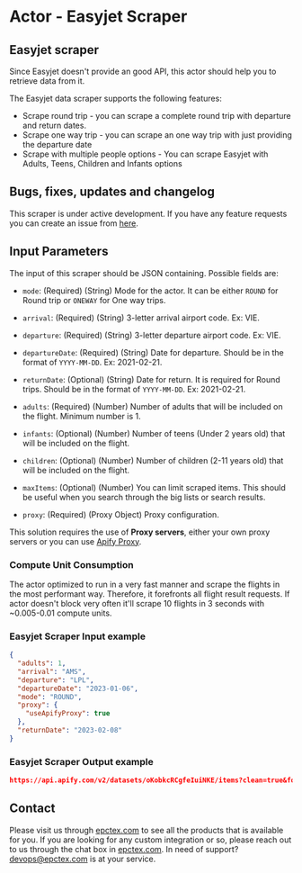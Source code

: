 # Actor - Easyjet Scraper

## Easyjet scraper

Since Easyjet doesn't provide an good API, this actor should help you to retrieve data from it.

The Easyjet data scraper supports the following features:

-   Scrape round trip - you can scrape a complete round trip with departure and return dates.
-   Scrape one way trip - you can scrape an one way trip with just providing the departure date
-   Scrape with multiple people options - You can scrape Easyjet with Adults, Teens, Children and Infants options

## Bugs, fixes, updates and changelog

This scraper is under active development. If you have any feature requests you can create an issue from [here](https://github.com/epctex/easyjet-scraper/issues).

## Input Parameters

The input of this scraper should be JSON containing. Possible fields are:

- `mode`: (Required) (String) Mode for the actor. It can be either `ROUND` for Round trip or `ONEWAY` for One way trips.

- `arrival`: (Required) (String) 3-letter arrival airport code. Ex: VIE.

- `departure`: (Required) (String) 3-letter departure airport code. Ex: VIE.

- `departureDate`: (Required) (String) Date for departure. Should be in the format of `YYYY-MM-DD`. Ex: 2021-02-21.

- `returnDate`: (Optional) (String) Date for return. It is required for Round trips. Should be in the format of `YYYY-MM-DD`. Ex: 2021-02-21.

- `adults`: (Required) (Number) Number of adults that will be included on the flight. Minimum number is 1.

- `infants`: (Optional) (Number) Number of teens (Under 2 years old) that will be included on the flight.

- `children`: (Optional) (Number) Number of children (2-11 years old) that will be included on the flight.

- `maxItems`: (Optional) (Number) You can limit scraped items. This should be useful when you search through the big lists or search results.

- `proxy`: (Required) (Proxy Object) Proxy configuration.

This solution requires the use of **Proxy servers**, either your own proxy servers or you can use <a href="https://www.apify.com/docs/proxy">Apify Proxy</a>.

### Compute Unit Consumption

The actor optimized to run in a very fast manner and scrape the flights in the most performant way. Therefore, it forefronts all flight result requests. If actor doesn't block very often it'll scrape 10 flights in 3 seconds with ~0.005-0.01 compute units.

### Easyjet Scraper Input example

```json
{
  "adults": 1,
  "arrival": "AMS",
  "departure": "LPL",
  "departureDate": "2023-01-06",
  "mode": "ROUND",
  "proxy": {
    "useApifyProxy": true
  },
  "returnDate": "2023-02-08"
}
```

### Easyjet Scraper Output example

```json
https://api.apify.com/v2/datasets/oKobkcRCgfeIuiNKE/items?clean=true&format=json
```

## Contact
Please visit us through [epctex.com](https://epctex.com) to see all the products that is available for you. If you are looking for any custom integration or so, please reach out to us through the chat box in [epctex.com](https://epctex.com). In need of support? [devops@epctex.com](mailto:devops@epctex.com) is at your service.
